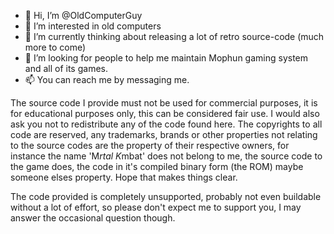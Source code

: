 - 👋 Hi, I’m @OldComputerGuy
- 👀 I’m interested in old computers
- 🌱 I’m currently thinking about releasing a lot of retro source-code (much more to come)
- 💞️ I’m looking for people to help me maintain Mophun gaming system and all of its games.
- 📫 You can reach me by messaging me.

The source code I provide must not be used for commercial purposes, it is for educational purposes only, this can be considered fair use.
I would also ask you not to redistribute any of the code found here. The copyrights to all code are reserved, any trademarks, brands or other
properties not relating to the source codes are the property of their respective owners, for instance the name 'M*rtal K*mbat' does not belong to me,
the source code to the game does, the code in it's compiled binary form (the ROM) maybe someone elses property. Hope that makes things clear. 

The code provided is completely unsupported, probably not even buildable without a lot of effort, so please don't expect me to support you,
I may answer the occasional question though.

<!---
OldComputerGuy's repository is a special intrest group for people interested in the history of games and game authoring systems.
--->
